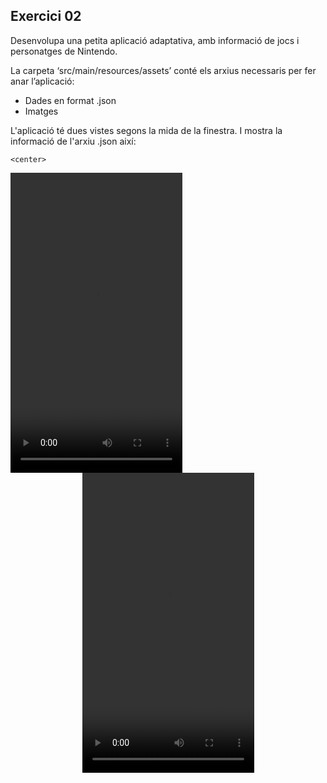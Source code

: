 ## Exercici 02

Desenvolupa una petita aplicació adaptativa, amb informació de jocs i personatges de Nintendo.

La carpeta ‘src/main/resources/assets’ conté els arxius necessaris per fer anar l’aplicació:

- Dades en format .json
- Imatges

L'aplicació té dues vistes segons la mida de la finestra. I mostra la informació de l'arxiu .json així:

`<center>`

<video width="275" height="480" controls>
  <source src="videos/viewdesktoppreview.mov" type="video/mp4">
  El teu navegador no suporta la reproducció de vídeo.
</video>
</center>

<center>
<video width="275" height="480" controls>
  <source src="videos/viewsmallpreview.mov" type="video/mp4">
  El teu navegador no suporta la reproducció de vídeo.
</video>
</center>
